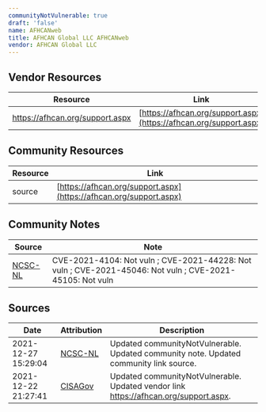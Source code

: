 ```yaml
---
communityNotVulnerable: true
draft: 'false'
name: AFHCANweb
title: AFHCAN Global LLC AFHCANweb
vendor: AFHCAN Global LLC
---
```


## Vendor Resources
| Resource | Link |
| --- | --- |
| https://afhcan.org/support.aspx | [https://afhcan.org/support.aspx](https://afhcan.org/support.aspx) |

## Community Resources
| Resource | Link |
| --- | --- |
| source | [https://afhcan.org/support.aspx](https://afhcan.org/support.aspx) |

## Community Notes
| Source | Note |
| --- | --- |
| [NCSC-NL](https://github.com/NCSC-NL/log4shell/blob/main/software/README.md) | CVE-2021-4104: Not vuln ; CVE-2021-44228: Not vuln ; CVE-2021-45046: Not vuln ; CVE-2021-45105: Not vuln </ul> |

## Sources
| Date | Attribution | Description |
| --- | --- | --- |
| 2021-12-27 15:29:04 | [NCSC-NL](https://github.com/NCSC-NL/log4shell/blob/main/software/README.md) | Updated communityNotVulnerable. Updated community note. Updated community link source.  |
| 2021-12-22 21:27:41 | [CISAGov](https://raw.githubusercontent.com/cisagov/log4j-affected-db/develop/README.md) | Updated communityNotVulnerable. Updated vendor link https://afhcan.org/support.aspx.  |
